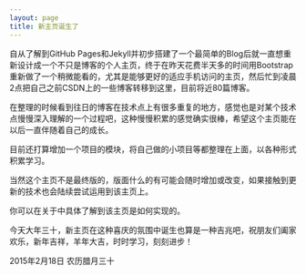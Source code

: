 ```yaml
---
layout: page
title: 新主页诞生了
---
```

自从了解到GitHub Pages和Jekyll并初步搭建了一个最简单的Blog后就一直想重新设计成一个不只是博客的个人主页，终于在昨天花费半天多的时间用Bootstrap重新做了一个稍微能看的，尤其是能够更好的适应手机访问的主页，然后忙到凌晨2点把自己之前CSDN上的一些博客转移到这里，目前将近80篇博客。

在整理的时候看到往日的博客在技术点上有很多重复的地方，感觉也是对某个技术点慢慢深入理解的一个过程吧，这种慢慢积累的感觉确实很棒，希望这个主页能在以后一直伴随着自己的成长。

目前还打算增加一个项目的模块，将自己做的小项目等都整理在上面，以各种形式积累学习。

当然这个主页不是最终版的，版面什么的有可能会随时增加或改变，如果接触到更新的技术也会陆续尝试运用到该主页上。

你可以在关于中具体了解到该主页是如何实现的。

今天大年三十，新主页在这种喜庆的氛围中诞生也算是一种吉兆吧，祝朋友们阖家欢乐，新年吉祥，羊年大吉，时时学习，刻刻进步！

2015年2月18日
农历腊月三十